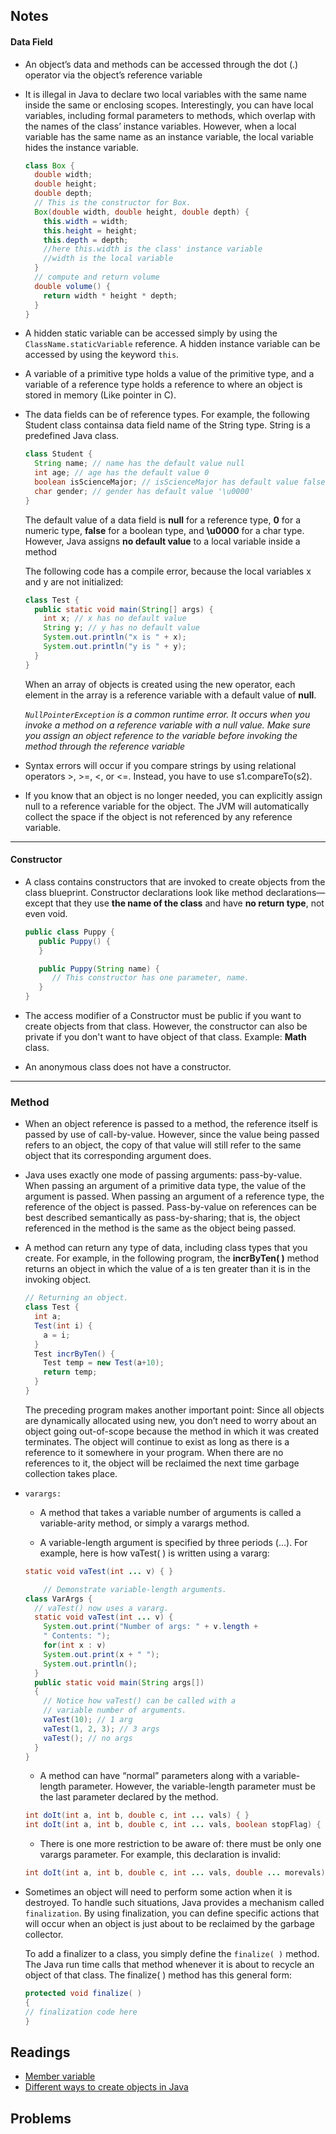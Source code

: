 ## Notes

#### Data Field

* An object’s data and methods can be accessed through the dot (.) operator via the object’s reference variable

* It is illegal in Java to declare two local variables with the same name inside the same or enclosing scopes. Interestingly, you can have local variables, including formal parameters to methods, which overlap with the names of the class’ instance variables. However, when a local variable has the same name as an instance variable, the local variable hides the instance variable.

  ```java
  class Box {
    double width;
    double height;
    double depth;
    // This is the constructor for Box.
    Box(double width, double height, double depth) {
      this.width = width;
      this.height = height;
      this.depth = depth;
      //here this.width is the class' instance variable
      //width is the local variable
    }
    // compute and return volume
    double volume() {
      return width * height * depth;
    }
  }
  ```
* A hidden static variable can be accessed simply by using the ```ClassName.staticVariable``` reference. A hidden instance variable can be accessed by using the keyword ```this```.

* A variable of a primitive type holds a value of the primitive type, and a variable of a reference type holds a reference to where an object is stored in memory (Like pointer in C).

* The data fields can be of reference types. For example, the       following Student class containsa data field name of the String type. String is a predefined Java class.
  ```java
  class Student {
    String name; // name has the default value null
    int age; // age has the default value 0
    boolean isScienceMajor; // isScienceMajor has default value false
    char gender; // gender has default value '\u0000'
  }
  ```
  The default value of a data field is **null** for a reference type, **0** for a numeric type, **false** for a boolean type, and **\u0000** for a char type. However, Java assigns **no default value** to a local variable inside a method

  The following code has a compile error, because the local variables x and y are not initialized:
  ```java
  class Test {
    public static void main(String[] args) {
      int x; // x has no default value
      String y; // y has no default value
      System.out.println("x is " + x);
      System.out.println("y is " + y);
    }
  }
  ```

  When an array of objects is created using the new operator, each element in the array is a reference variable with a default value of **null**.

  *```NullPointerException``` is a common runtime error. It occurs when you invoke a method on a reference variable with a null value. Make sure you assign an object reference to the variable before invoking the method through the reference variable*

* Syntax errors will occur if you compare strings by using relational operators >, >=, <, or <=. Instead, you have to use s1.compareTo(s2).

* If you know that an object is no longer needed, you can explicitly assign null to a reference variable for the object. The JVM will automatically collect the space if the object is not referenced by any reference variable.




---
#### Constructor

* A class contains constructors that are invoked to create objects from the class blueprint. Constructor declarations look like method declarations—except that they use **the name of the class** and have **no return type**, not even void.

  ```java
  public class Puppy {
     public Puppy() {
     }

     public Puppy(String name) {
        // This constructor has one parameter, name.
     }
  }
  ```
* The access modifier of a Constructor must be public if you want to create objects from that class. However, the constructor can also be private if you don't want to have object of that class. Example: **Math** class.

* An anonymous class does not have a constructor.



---
### Method

* When an object reference is passed to a method, the reference itself is passed by use of call-by-value. However, since the value being passed refers to an object, the copy of that value will still refer to the same object that its corresponding argument does.

* Java uses exactly one mode of passing arguments: pass-by-value. When passing an argument of a primitive data type, the value of the argument is passed. When passing an argument of a reference type, the reference of the object is passed. Pass-by-value on references can be best described semantically as pass-by-sharing; that is, the object referenced in the method is the same as the object being passed.


* A method can return any type of data, including class types that you create. For example, in the following program, the **incrByTen( )** method returns an object in which the value of a is ten greater than it is in the invoking object.
  ```java
  // Returning an object.
  class Test {
    int a;
    Test(int i) {
      a = i;
    }
    Test incrByTen() {
      Test temp = new Test(a+10);
      return temp;
    }
  }
  ```
  The preceding program makes another important point: Since all objects are dynamically allocated using new, you don’t need to worry about an object going out-of-scope because the method in which it was created terminates. The object will continue to exist as long as there is a reference to it somewhere in your program. When there are no references to it, the object will be reclaimed the next time garbage collection takes place.

* ```varargs: ```
    * A method that takes a variable number of arguments is called a variable-arity method, or simply a varargs method.

    * A variable-length argument is specified by three periods (…). For example, here is how
    vaTest( ) is written using a vararg:
    ```java
    static void vaTest(int ... v) { }
    ```
    ```java
        // Demonstrate variable-length arguments.
    class VarArgs {
      // vaTest() now uses a vararg.
      static void vaTest(int ... v) {
        System.out.print("Number of args: " + v.length +
        " Contents: ");
        for(int x : v)
        System.out.print(x + " ");
        System.out.println();
      }
      public static void main(String args[])
      {
        // Notice how vaTest() can be called with a
        // variable number of arguments.
        vaTest(10); // 1 arg
        vaTest(1, 2, 3); // 3 args
        vaTest(); // no args
      }
    }
    ```
    * A method can have “normal” parameters along with a variable-length parameter. However, the variable-length parameter must be the last parameter declared by the method.
    ```java
    int doIt(int a, int b, double c, int ... vals) { }
    int doIt(int a, int b, double c, int ... vals, boolean stopFlag) { }// Error!
    ```    
    * There is one more restriction to be aware of: there must be only one varargs parameter. For example, this declaration is invalid:
    ```java
    int doIt(int a, int b, double c, int ... vals, double ... morevals) { // Error!
    ```

* Sometimes an object will need to perform some action when it is destroyed.  To handle such situations, Java provides a mechanism called ```finalization```. By using finalization, you can define specific actions that will occur when an object is just about to be reclaimed by the garbage collector.

  To add a finalizer to a class, you simply define the ```finalize( )``` method. The Java run time calls that method whenever it is about to recycle an object of that class.
  The finalize( ) method has this general form:
  ```java
  protected void finalize( )
  {
  // finalization code here
  }
  ```





## Readings

* [Member variable](https://docs.oracle.com/javase/tutorial/java/javaOO/variables.html)
* [Different ways to create objects in Java](http://www.geeksforgeeks.org/different-ways-create-objects-java/)

## Problems
